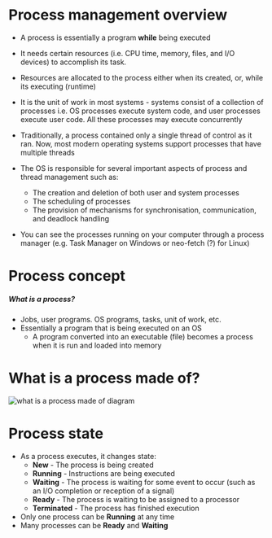 # Process management overview

- A process is essentially a program **while** being executed
- It needs certain resources (i.e. CPU time, memory, files, and I/O devices) to accomplish its task.
- Resources are allocated to the process either when its created, or, while its executing (runtime)

- It is the unit of work in most systems - systems consist of a collection of processes i.e. OS processes execute system code, and user processes execute user code. All these processes may execute concurrently
- Traditionally, a process contained only a single thread of control as it ran. Now, most modern operating systems support processes that have multiple threads
- The OS is responsible for several important aspects of process and thread management such as:
	- The creation and deletion of both user and system processes
	- The scheduling of processes
	- The provision of mechanisms for synchronisation, communication, and deadlock handling
- You can see the processes running on your computer through a process manager (e.g. Task Manager on Windows or neo-fetch (?) for Linux)


# Process concept

##### What is a process?
- Jobs, user programs. OS programs, tasks, unit of work, etc.
- Essentially a program that is being executed on an OS
	- A program converted into an executable (file) becomes a process when it is run and loaded into memory


# What is a process made of?

![what is a process made of diagram](process-diagram.png)


# Process state

- As a process executes, it changes state:
	- **New** - The process is being created
	- **Running** - Instructions are being executed
	- **Waiting** - The process is waiting for some event to occur (such as an I/O completion or reception of a signal)
	- **Ready** - The process is waiting to be assigned to a processor
	- **Terminated** - The process has finished execution
- Only one process can be **Running** at any time
- Many processes can be **Ready** and **Waiting**

